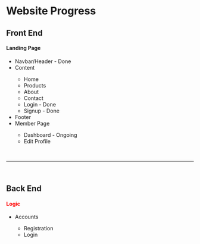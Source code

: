 <h1>Website Progress</h1>

<h2>Front End</h2>
<h4>Landing Page</h4>
<ul>
  <li>Navbar/Header - Done</li>
  <li>Content</li>
    <ul>
      <li>Home</li>
      <li>Products</li>
      <li>About</li>
      <li>Contact</li>
      <li>Login - Done</li>
      <li>Signup - Done</li>
    </ul>
  <li>Footer</li>
  <li>Member Page</li>
  <ul>
    <li>Dashboard - Ongoing</li>
    <li>Edit Profile</li>
  </ul>
</ul>
<br>
<hr>
<br>
<h2>Back End</h2>
<h4 style="color:red; weight:100px;">Logic</h4>
<ul>
  <li>Accounts</li>
  <ul>
    <li>Registration</li>
    <li>Login</li>
  </ul>
</ul>
